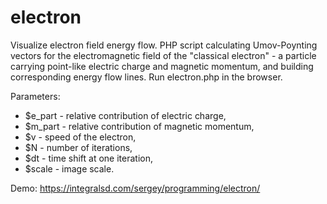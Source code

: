 # electron
Visualize electron field energy flow.
PHP script calculating Umov-Poynting vectors for the electromagnetic field of the "classical electron" - a particle carrying point-like electric charge and magnetic momentum,
and building corresponding energy flow lines. Run electron.php in the browser.

Parameters:
- $e_part - relative contribution of electric charge, 
- $m_part - relative contribution of magnetic momentum,
- $v - speed of the electron,
- $N - number of iterations,
- $dt - time shift at one iteration,
- $scale - image scale.

Demo: https://integralsd.com/sergey/programming/electron/
